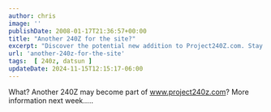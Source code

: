 ```yaml
---
author: chris
image: ''
publishDate: 2008-01-17T21:36:57+00:00
title: "Another 240Z for the site?"
excerpt: "Discover the potential new addition to Project240Z.com. Stay tuned for exciting updates next week!"
url: 'another-240z-for-the-site'
tags:  [ 240z, datsun ] 
updateDate: 2024-11-15T12:15:17-06:00
---
```


What? Another 240Z may become part of www.project240z.com? More information next week.....
